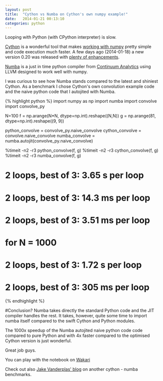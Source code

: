```yaml
---
layout: post
title:  "Cython vs Numba on Cython's own numpy example!"
date:   2014-01-21 00:13:10
categories: python
---
```


Looping with Python (with CPython interpreter) is slow.

[Cython][cython-page] is a wonderful tool that makes [working with numpy][cython-numpy] pretty simple and code execution much faster. A few days ago (2014-01-18) a new version 0.20 was released with [plenty of enhancements][cython-changes].

[Numba][numba-page] is a just in time python compiler from [Continuum Analytics][continuum-page] using LLVM designed to work well with numpy.

I was curious to see how Numba stands compared to the latest and shiniest Cython.
As a benchmark I chose Cython's own convolution example code and the naive python code that I autojited with Numba.


{% highlight python %}
import numpy as np
import numba
import convolve
import convolve_py

N=100
f = np.arange(N*N, dtype=np.int).reshape((N,N))
g = np.arange(81, dtype=np.int).reshape((9, 9))


python_convolve = convolve_py.naive_convolve
cython_convolve = convolve.naive_convolve
numba_convolve = numba.autojit(convolve_py.naive_convolve)


%timeit -n2 -r3 python_convolve(f, g)
%timeit -n2 -r3 cython_convolve(f, g)
%timeit -n2 -r3 numba_convolve(f, g)

# 2 loops, best of 3: 3.65 s per loop
# 2 loops, best of 3: 14.3 ms per loop
# 2 loops, best of 3: 3.51 ms per loop

# for N = 1000
# 2 loops, best of 3: 1.72 s per loop
# 2 loops, best of 3: 305 ms per loop
{% endhighlight %}

#Conclusion?
Numba takes directly the standard Python code and the JIT compiler handles the rest. It takes, however, quite some time to import numba itself compared to the swift Cython and Python modules.

The 1000x speedup of the Numba autojited naive python code code compared to pure Python and with 4x faster compared to the optimised Cython version is just wonderful.

Great job guys.


You can play with the notebook on [Wakari][wakari-notebook]

Check out also [Jake Vanderplas' blog][jake-article] on another cython - numba benchmarks.

[cython-page]: http://cython.org/
[cython-numpy]: http://docs.cython.org/src/tutorial/numpy.html
[cython-changes]: https://github.com/cython/cython/blob/master/CHANGES.rst
[numba-page]: http://numba.pydata.org/
[jake-article]: http://jakevdp.github.io/blog/2013/06/15/numba-vs-cython-take-2/
[continuum-page]: http://continuum.io/
[wakari-notebook]: https://www.wakari.io/sharing/bundle/jmargeta/Cython%20vs%20Numba